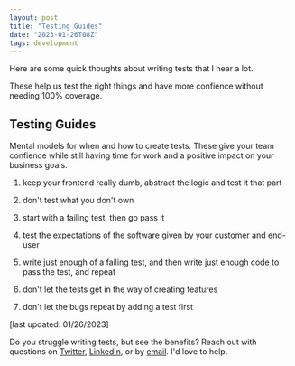 ```yaml
---
layout: post
title: "Testing Guides"
date: "2023-01-26T08Z"
tags: development
---
```


Here are some quick thoughts about writing tests that I hear a lot.

These help us test the right things and have more confience without needing 100% coverage.

## Testing Guides

Mental models for when and how to create tests. These give your team confience while still having time for work and a positive impact on your business goals.

1. keep your frontend really dumb, abstract the logic and test it that part

2. don't test what you don't own

3. start with a failing test, then go pass it

4. test the expectations of the software given by your customer and end-user

5. write just enough of a failing test, and then write just enough code to pass the test, and repeat

6. don't let the tests get in the way of creating features

7. don't let the bugs repeat by adding a test first

[last updated: 01/26/2023]

Do you struggle writing tests, but see the benefits?
Reach out with questions on [Twitter](https://twitter.com/Chance_Smith), [LinkedIn](https://www.linkedin.com/in/chancesmith/), or by [email](mailto:chancesmithb@gmail.com?subject=[Blog]%20The%20Bottleneck%20Label). I'd love to help.